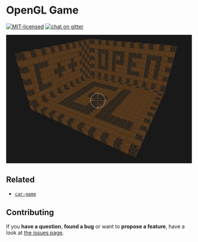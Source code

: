 # OpenGL Game

[![MIT-licensed](https://img.shields.io/github/license/pepebecker/opengl-game.svg)](https://opensource.org/licenses/MIT)
[![chat on gitter](https://badges.gitter.im/pepebecker.svg)](https://gitter.im/pepebecker)

![screen shot](screen-shot.png)

## Related

- [`car-game`](https://github.com/pepebecker/car-game)

## Contributing

If you **have a question**, **found a bug** or want to **propose a feature**, have a look at [the issues page](https://github.com/pepebecker/opengl-game/issues).